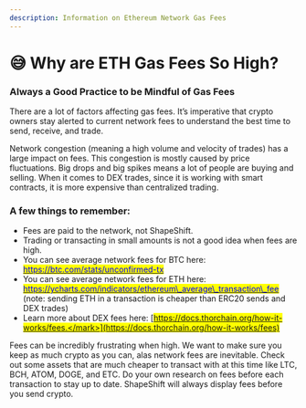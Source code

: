 ```yaml
---
description: Information on Ethereum Network Gas Fees
---
```


# 😅 Why are ETH Gas Fees So High?

### Always a Good Practice to be Mindful of Gas Fees

There are a lot of factors affecting gas fees. It’s imperative that crypto owners stay alerted to current network fees to understand the best time to send, receive, and trade.

Network congestion (meaning a high volume and velocity of trades) has a large impact on fees. This congestion is mostly caused by price fluctuations. Big drops and big spikes means a lot of people are buying and selling. When it comes to DEX trades, since it is working with smart contracts, it is more expensive than centralized trading.&#x20;

### A few things to remember:

* Fees are paid to the network, not ShapeShift.
* Trading or transacting in small amounts is not a good idea when fees are high.
* You can see average network fees for BTC here: [<mark style="color:blue;">https://btc.com/stats/unconfirmed-tx</mark>](https://btc.com/stats/unconfirmed-tx)<mark style="color:blue;"></mark>
* You can see average network fees for ETH here: [<mark style="color:blue;">https://ycharts.com/indicators/ethereum\_average\_transaction\_fee</mark>](https://ycharts.com/indicators/ethereum\_average\_transaction\_fee) (note: sending ETH in a transaction is cheaper than ERC20 sends and DEX trades)
* Learn more about DEX fees here: [<mark style="color:blue;">https://docs.thorchain.org/how-it-works/fees.</mark>](https://docs.thorchain.org/how-it-works/fees)<mark style="color:blue;"></mark>

Fees can be incredibly frustrating when high. We want to make sure you keep as much crypto as you can, alas network fees are inevitable. Check out some assets that are much cheaper to transact with at this time like LTC, BCH, ATOM, DOGE, and ETC. Do your own research on fees before each transaction to stay up to date. ShapeShift will always display fees before you send crypto.
